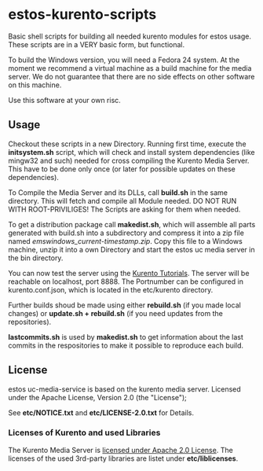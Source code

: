 
# estos-kurento-scripts
Basic shell scripts for building all needed kurento modules for estos usage.
These scripts are in a VERY basic form, but functional.

To build the Windows version, you will need a Fedora 24 system.
At the moment we recommend a virtual machine as a build machine for the media server. We do not guarantee that there are no side effects on other software on this machine.

Use this software at your own risc.

## Usage
Checkout these scripts in a new Directory. Running first time, execute the **initsystem.sh** script, which will check and install system dependencies (like mingw32 and such) needed for cross compiling the Kurento Media Server. This have to be done only once (or later for possible updates on these dependencies).

To Compile the Media Server and its DLLs, call **build.sh** in the same directory. This will fetch and compile all Module needed. DO NOT RUN WITH ROOT-PRIVILIGES! The Scripts are asking for them when needed.

To get a distribution package call **makedist.sh**, which will assemble all parts generated with build.sh into a subdirectory and compress it into a zip file named *emswindows_current-timestamp.zip*.
Copy this file to a Windows machine, unzip it into a own Directory and start the estos uc media server in the bin directory.

You can now test the server using the [Kurento Tutorials](http://doc-kurento.readthedocs.io/en/stable/tutorials.html). The server will be reachable on localhost, port 8888. The Portnumber can be configured in kurento.conf.json, which is located in the etc/kurento directory.

Further builds shoud be made using either **rebuild.sh** (if you made local changes) or **update.sh + rebuild.sh** (if you need updates from the repositories).

**lastcommits.sh** is used by **makedist.sh** to get information about the last commits in the respositories to make it possible to reproduce each build.


## License
estos uc-media-service is based on the kurento media server.
Licensed under the Apache License, Version 2.0 (the "License");

See **etc/NOTICE.txt** and **etc/LICENSE-2.0.txt** for Details.

### Licenses of Kurento and used Libraries
The Kurento Media Server is [licensed under Apache 2.0 License](https://www.kurento.org/blog/kurento-650-released-all-freedom-apache-20-license).
The licenses of the used 3rd-party libraries are listet under **etc/liblicenses**.
